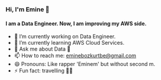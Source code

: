###  Hi, I'm Emine 👋
#### I am a Data Engineer. Now, I am improving my AWS side.



<!--
**eminebozkurt/eminebozkurt** is a ✨ _special_ ✨ repository because its `README.md` (this file) appears on your GitHub profile.

💖
- 🔭 I’m currently working on ...    
- 🌱 I’m currently learning ...
- 👯 I’m looking to collaborate on ...
- 🤔 I’m looking for help with ...
- 💬 Ask me about ...
- 📫 How to reach me: ...
- 😄 Pronouns: ...
- ⚡ Fun fact: ...
-->
- 🔭 I’m currently working on Data Engineer.    
- 🌱 I’m currently learning AWS Cloud Services.
- 💬 Ask me about Data 🚀
- 📫 How to reach me: eminebozkurtbe@gmail.com
- 😄 Pronouns: Like rapper 'Eminem' but without second m.
- ⚡ Fun fact: travelling 🎒💖
